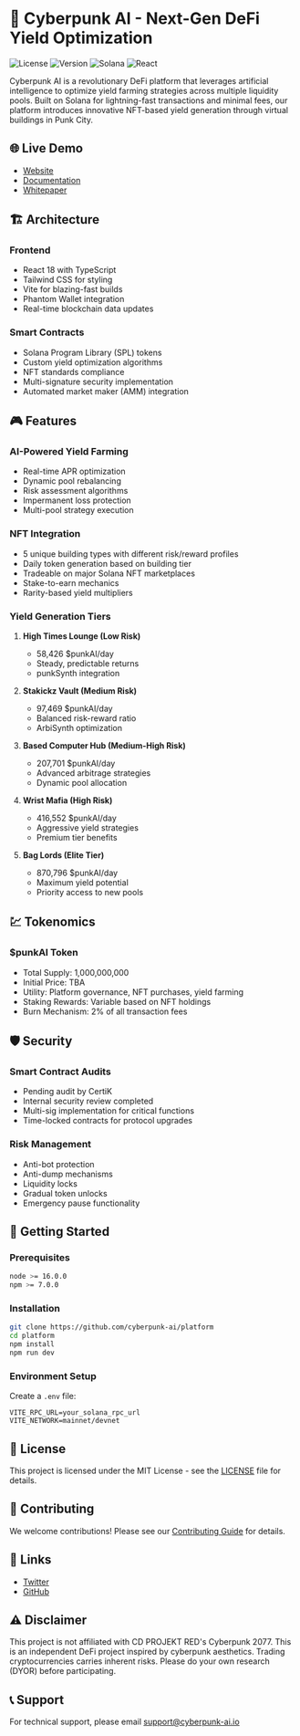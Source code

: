 # 🤖 Cyberpunk AI - Next-Gen DeFi Yield Optimization

![License](https://img.shields.io/badge/license-MIT-blue.svg)
![Version](https://img.shields.io/badge/version-1.0.0-yellow.svg)
![Solana](https://img.shields.io/badge/Solana-Compatible-green)
![React](https://img.shields.io/badge/React-18.2.0-61dafb)

Cyberpunk AI is a revolutionary DeFi platform that leverages artificial intelligence to optimize yield farming strategies across multiple liquidity pools. Built on Solana for lightning-fast transactions and minimal fees, our platform introduces innovative NFT-based yield generation through virtual buildings in Punk City.

## 🌐 Live Demo
- [Website](https://comingsoon.io)
- [Documentation](https://comingsoon.io)
- [Whitepaper](https://comingsoon.io)

## 🏗 Architecture

### Frontend
- React 18 with TypeScript
- Tailwind CSS for styling
- Vite for blazing-fast builds
- Phantom Wallet integration
- Real-time blockchain data updates

### Smart Contracts
- Solana Program Library (SPL) tokens
- Custom yield optimization algorithms
- NFT standards compliance
- Multi-signature security implementation
- Automated market maker (AMM) integration

## 🎮 Features

### AI-Powered Yield Farming
- Real-time APR optimization
- Dynamic pool rebalancing
- Risk assessment algorithms
- Impermanent loss protection
- Multi-pool strategy execution

### NFT Integration
- 5 unique building types with different risk/reward profiles
- Daily token generation based on building tier
- Tradeable on major Solana NFT marketplaces
- Stake-to-earn mechanics
- Rarity-based yield multipliers

### Yield Generation Tiers
1. **High Times Lounge (Low Risk)**
   - 58,426 $punkAI/day
   - Steady, predictable returns
   - punkSynth integration

2. **Stakickz Vault (Medium Risk)**
   - 97,469 $punkAI/day
   - Balanced risk-reward ratio
   - ArbiSynth optimization

3. **Based Computer Hub (Medium-High Risk)**
   - 207,701 $punkAI/day
   - Advanced arbitrage strategies
   - Dynamic pool allocation

4. **Wrist Mafia (High Risk)**
   - 416,552 $punkAI/day
   - Aggressive yield strategies
   - Premium tier benefits

5. **Bag Lords (Elite Tier)**
   - 870,796 $punkAI/day
   - Maximum yield potential
   - Priority access to new pools

## 💹 Tokenomics

### $punkAI Token
- Total Supply: 1,000,000,000
- Initial Price: TBA
- Utility: Platform governance, NFT purchases, yield farming
- Staking Rewards: Variable based on NFT holdings
- Burn Mechanism: 2% of all transaction fees

## 🛡 Security

### Smart Contract Audits
- Pending audit by CertiK
- Internal security review completed
- Multi-sig implementation for critical functions
- Time-locked contracts for protocol upgrades

### Risk Management
- Anti-bot protection
- Anti-dump mechanisms
- Liquidity locks
- Gradual token unlocks
- Emergency pause functionality

## 🚀 Getting Started

### Prerequisites
```bash
node >= 16.0.0
npm >= 7.0.0
```

### Installation
```bash
git clone https://github.com/cyberpunk-ai/platform
cd platform
npm install
npm run dev
```

### Environment Setup
Create a `.env` file:
```env
VITE_RPC_URL=your_solana_rpc_url
VITE_NETWORK=mainnet/devnet
```

## 📄 License

This project is licensed under the MIT License - see the [LICENSE](LICENSE) file for details.

## 🤝 Contributing

We welcome contributions! Please see our [Contributing Guide](CONTRIBUTING.md) for details.

## 🔗 Links
- [Twitter](https://twitter.com/CyberpunkAI)
- [GitHub](https://github.com/cyberpunk-ai)

## ⚠️ Disclaimer

This project is not affiliated with CD PROJEKT RED's Cyberpunk 2077. This is an independent DeFi project inspired by cyberpunk aesthetics. Trading cryptocurrencies carries inherent risks. Please do your own research (DYOR) before participating.

## 📞 Support

For technical support, please email support@cyberpunk-ai.io
